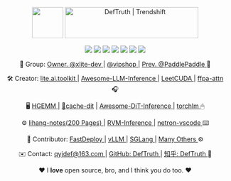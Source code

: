 
<!--

![[llm-inference](https://github.com/DefTruth/Awesome-LLM-Inference)](https://github.com/DefTruth/Awesome-LLM-Inference/assets/31974251/4d9ab775-f200-471d-a289-e2b14296b633)

|🛠[lite.ai.toolkit](https://github.com/DefTruth/lite.ai.toolkit) | 💎[torchlm](https://github.com/DefTruth/torchlm) | 📒[statistic-learning-R-note](https://github.com/DefTruth/statistic-learning-R-note) | 🎉[cuda-learn-note](https://github.com/DefTruth/cuda-learn-note) | 📖[Awesome-LLM-Inference](https://github.com/DefTruth/Awesome-LLM-Inference) |   
|:---:|:---:|:---:|:---:|:---:|
|![](https://img.shields.io/github/stars/DefTruth/lite.ai.toolkit.svg?style=social) ![](https://img.shields.io/github/downloads/DefTruth/lite.ai.toolkit/total?color=ccf&label=downloads&logo=github&logoColor=lightgrey)| ![](https://img.shields.io/github/stars/DefTruth/torchlm.svg?style=social)   ![](https://static.pepy.tech/personalized-badge/torchlm?period=total&units=international_system&left_color=grey&right_color=blue&left_text=downloads)| ![](https://img.shields.io/github/stars/DefTruth/statistic-learning-R-note.svg?style=social) ![](https://img.shields.io/github/downloads/DefTruth/statistic-learning-R-note/total?color=ccf&label=downloads&logo=github&logoColor=lightgrey) |![](https://img.shields.io/github/stars/DefTruth/cuda-learn-note.svg?style=social) ![](https://img.shields.io/github/issues/DefTruth/cuda-learn-note?color=9cc)|  ![](https://img.shields.io/github/stars/DefTruth/Awesome-LLM-Inference.svg?style=social) ![](https://img.shields.io/github/downloads/DefTruth/Awesome-LLM-Inference/total?color=ccf&label=downloads&logo=github&logoColor=lightgrey)|
![[llm-inference](https://github.com/DefTruth/Awesome-LLM-Inference)](https://github.com/DefTruth/Awesome-LLM-Inference/assets/31974251/4d9ab775-f200-471d-a289-e2b14296b633)
-->

<!--

<img src="https://github-readme-stats.vercel.app/api?username=DefTruth&show_icons=true" alt="logo" height="140" width="450" align="right" style="margin: 5px; margin-bottom: 0px;" />  


- ❤  昨日邻家乞新火, 晓窗分与读书灯 (保持学习)
- 🎓 Master degree in Statistics Department of JNU
- 📖 [**DefTruth's Blog Page**](https://www.zhihu.com/people/qyjdef/posts) Email: qyjdef@163.com
- 🔭 [CV](https://github.com/PaddlePaddle/FastDeploy/tree/develop)/[LLM](https://github.com/DefTruth/Awesome-LLM-Inference)/[C++](https://github.com/DefTruth/lite.ai.toolkit)/[Python](https://github.com/DefTruth/torchlm)/[Java](https://github.com/PaddlePaddle/FastDeploy/blob/develop/java/android/README_CN.md)/[Android](https://github.com/PaddlePaddle/FastDeploy/blob/develop/java/android/README_CN.md)/[SIMD](https://github.com/PaddlePaddle/FastDeploy/pull/907)/[CUDA](https://github.com/DefTruth/CUDA-Learn-Notes)
- ✨ Contribute: [lite.ai.toolkit](https://github.com/DefTruth/lite.ai.toolkit)/[FastDeploy](https://github.com/PaddlePaddle/FastDeploy)/[vLLM](https://github.com/vllm-project/vllm)/...
![](https://img.shields.io/badge/Diffusion-brightgreen.svg)

![](https://img.shields.io/github/stars/DefTruth.svg?style=social)  ![](https://img.shields.io/github/followers/DefTruth.svg?style=social) ![](https://cdn.rawgit.com/sindresorhus/awesome/d7305f38d29fed78fa85652e3a63e154dd8e8829/media/badge.svg) ![](https://img.shields.io/badge/CUDA-brightgreen.svg) ![](https://img.shields.io/badge/ARM-SIMD-yellow.svg) ![](https://img.shields.io/badge/C/C++-hotpink.svg) ![](https://img.shields.io/badge/Python-blue.svg) ![](https://img.shields.io/badge/JAVA-JNI-hotpink.svg) ![](https://img.shields.io/badge/Android-blue.svg) ![](https://img.shields.io/badge/AI-LLM|VLM-brightgreen.svg)  ![](https://img.shields.io/badge/Diffusion-brightgreen.svg)

[![cuda-learn-notes](https://github.com/user-attachments/assets/b2578723-b7a7-4d8f-bcd1-5008947b808a)](https://github.com/DefTruth/CUDA-Learn-Notes)
<img src="https://github-readme-stats.vercel.app/api?username=DefTruth&show_icons=true" alt="logo" height="140" width="450" align="right" style="margin: 5px; margin-bottom: 0px;" />  
<img src='https://img.shields.io/badge/PTX ISA-hotpink.svg' >
<img src='https://img.shields.io/badge/CV-brightgreen.svg' >
<img src=https://cdn.rawgit.com/sindresorhus/awesome/d7305f38d29fed78fa85652e3a63e154dd8e8829/media/badge.svg >

![cuda-learn-notes](https://github.com/user-attachments/assets/b2578723-b7a7-4d8f-bcd1-5008947b808a)

<div align='center'>
  <img src='https://img.shields.io/github/stars/DefTruth.svg?style=social' >
  <img src='https://img.shields.io/github/followers/DefTruth.svg?style=social' >
  <img src='https://img.shields.io/badge/CUDA-brightgreen.svg' >
  <img src='https://img.shields.io/badge/ARM-SIMD-yellow.svg' >
  <img src='https://img.shields.io/badge/C++-hotpink.svg' >
  <img src='https://img.shields.io/badge/C-hotpink.svg' >
  <img src='https://img.shields.io/badge/Python-blue.svg' >
  <img src='https://img.shields.io/badge/JAVA-hotpink.svg' >
  <img src='https://img.shields.io/badge/JAVA-JNI-hotpink.svg' >
  <img src='https://img.shields.io/badge/Android-blue.svg' >
  <img src='https://img.shields.io/badge/AI-LLM/VLM-brightgreen.svg' >
  <img src='https://img.shields.io/badge/Diffusion-brightgreen.svg' >
  <img src="https://img.shields.io/badge/FFPA:~2x↑🎉SDPA EA-blue.svg" >
  <img src='https://img.shields.io/badge/📚CUDA Learn Notes-brightgreen.svg' >
  <img src="https://img.shields.io/badge/🛠lite.ai.toolkit-blue.svg" >
</div> 

<img src="https://github-readme-stats.vercel.app/api?username=DefTruth&show_icons=true" alt="logo" height="120" width="400" align="right" style="margin: 5px; margin-bottom: 0px;" />  
<div align='center'>
<img src="https://github-readme-stats.vercel.app/api?username=DefTruth&show_icons=false" alt="image" height="120" width="400" align="right" style="margin: 5px; margin-bottom: 0px;" />  
<img src="https://github.com/user-attachments/assets/6b5cc7c1-50f9-42cb-a123-4bf5b4ac8d6c" alt="image" height="120" width="400" align="left" style="margin: 5px; margin-bottom: 0px;"/>
</div> 

<div align='center'>
  <img src="https://github.com/user-attachments/assets/6b5cc7c1-50f9-42cb-a123-4bf5b4ac8d6c" height="150" width="400"/>
  <img src="https://github-readme-stats.vercel.app/api?username=DefTruth&show_icons=false" height="150" width="400" />  
</div> 

<div align='center'>
  <img src='https://img.shields.io/badge/CUDA/PTX-brightgreen.svg' >
  <img src='https://img.shields.io/badge/ARM-SIMD-yellow.svg' >
  <img src='https://img.shields.io/badge/C++/C-hotpink.svg' >
  <img src='https://img.shields.io/badge/Python-blue.svg' >
  <img src='https://img.shields.io/badge/JAVA-JNI-hotpink.svg' >
  <img src='https://img.shields.io/badge/AI-Infra-brightgreen.svg' >
  <img src="https://img.shields.io/badge/FFPA-blue.svg" >
  <img src='https://img.shields.io/badge/📚CUDA Learn Notes-brightgreen.svg' >
  <img src="https://img.shields.io/badge/🛠lite.ai.toolkit-blue.svg" >
</div> 
![xlite-2 drawio](https://github.com/user-attachments/assets/fa9a8226-dd30-4a00-a0ad-9175ea042878)
![image](https://github.com/user-attachments/assets/89a5173e-5677-4140-ba96-63734eb88b59)
![image](https://github.com/user-attachments/assets/273a5348-61d4-4f00-b7e2-ec60f4585155)

       <a href="https://github.com/xlite-dev" >🛠Owner @xlite-dev </a> |  <a href="https://github.com/vipshop/vllm" > Member @vipshop </a> | <a href="https://github.com/PaddlePaddle/FastDeploy" > Previous @PaddlePaddle </a>| <a href="https://github.com/vllm-project/vllm/pulls?q=is%3Apr+author%3ADefTruth" > Contributor @vLLM📚 </a>
<div align='center'>
  <img src='https://img.shields.io/github/stars/xlite-dev.svg?style=social' >
  <img src=https://cdn.rawgit.com/sindresorhus/awesome/d7305f38d29fed78fa85652e3a63e154dd8e8829/media/badge.svg >
  <img src='https://img.shields.io/badge/CUDA/SIMD-brightgreen.svg' >  
  <img src='https://img.shields.io/badge/C++/Python-blue.svg' >  
  <img src='https://img.shields.io/badge/AI-Infra-brightgreen.svg' >
  <img src="https://img.shields.io/badge/FFPA:~2x↑🎉-blue.svg" >
  <img src='https://img.shields.io/badge/📚LeetCUDA-brightgreen.svg'>
  <img src="https://img.shields.io/badge/🛠lite.ai.toolkit-blue.svg" >
</div> 
<p> 
        🛠 Creator: <a href="https://github.com/xlite-dev" > xlite-dev </a> | <a href="https://github.com/xlite-dev/lite.ai.toolkit" > lite.ai.toolkit </a> |  <a href="https://github.com/xlite-dev/Awesome-LLM-Inference" > Awesome-LLM-Inference </a> | <a href="https://github.com/xlite-dev/LeetCUDA" > LeetCUDA </a> | <a href="https://github.com/xlite-dev/ffpa-attn" > ffpa-attn(FFPA) </a> | <a href="https://github.com/xlite-dev/HGEMM" > HGEMM(MMA) </a> | <a href="https://github.com/xlite-dev/Awesome-Diffusion-Inference" > Awesome-Diffusion-Inference </a> | <a href="https://github.com/xlite-dev/statistic-learning-R-note" > statistic-learning-R-note(PDF) </a> | <a href="https://github.com/xlite-dev/torchlm" > torchlm(face landmarks) </a> |  <a href="https://github.com/xlite-dev" > Others </a> 🎧
     </p>

<div align='center'>

   <p align="center">
     <a href="https://github.com/xlite-dev" target="_blank"><img src="https://github.com/user-attachments/assets/89a5173e-5677-4140-ba96-63734eb88b59" style=" height: 70px;" height="70"/></a>
     <a href="https://trendshift.io/developers/644" target="_blank"><img src="https://trendshift.io/api/badge/developers/644" alt="DefTruth | Trendshift" style="width: 300px; height: 70px;" width="300" height="70"/></a>
     <p>
        <img src='https://img.shields.io/github/stars/xlite-dev.svg?style=social' >
        <img src='https://img.shields.io/badge/CUDA|SIMD-brightgreen.svg' >  
        <img src='https://img.shields.io/badge/C++|Python-blue.svg' >  
        <img src='https://img.shields.io/badge/HPC|LLM-brightgreen.svg' >
        <img src="https://img.shields.io/badge/FFPA:~2x↑🎉-blue.svg" >
        <img src='https://img.shields.io/badge/📚LeetCUDA-brightgreen.svg'>
        <img src="https://img.shields.io/badge/🛠lite.ai.toolkit-blue.svg" >
     </p>
     <p> 
       🏢 Group: <a href="https://github.com/xlite-dev" > @xlite-dev </a> |  <a href="https://github.com/vipshop/vllm" > @vipshop </a> | <a href="https://github.com/PaddlePaddle/FastDeploy" > Prev. @PaddlePaddle </a> 🏰
     </p>
     <p> 
        🛠 Creator: <a href="https://github.com/xlite-dev" > xlite-dev </a> | <a href="https://github.com/xlite-dev/lite.ai.toolkit" > lite.ai.toolkit </a> |  <a href="https://github.com/xlite-dev/Awesome-LLM-Inference" > Awesome-LLM-Inference </a> | <a href="https://github.com/xlite-dev/LeetCUDA" > LeetCUDA </a> | <a href="https://github.com/xlite-dev/ffpa-attn" > ffpa-attn </a> 🎧
     </p>
     <p> 
        🛠 <a href="https://github.com/xlite-dev/HGEMM" > HGEMM </a> | <a href="https://github.com/xlite-dev/Awesome-Diffusion-Inference" > Awesome-Diffusion-Inference </a> | <a href="https://github.com/xlite-dev/statistic-learning-R-note" > statistic-learning-R-note </a> 🎧
     </p>
     <p> 
        🛠  <a href="https://github.com/xlite-dev/torchlm" > torchlm </a> | <a href="https://github.com/xlite-dev/netron-vscode-extension" > netron-vscode-extension </a> | <a href="https://github.com/xlite-dev/RVM-Inference" > RVM-Inference </a> 🎧
     </p>
     <p> 
        🎉 Contributor: <a href="https://github.com/PaddlePaddle/FastDeploy/pulls?q=is%3Apr+author%3ADefTruth" > FastDeploy </a> | <a href="https://github.com/vllm-project/vllm/pulls?q=is%3Apr+author%3ADefTruth" > vLLM </a> | <a href="https://github.com/sgl-project/sglang/pulls?q=is%3Apr+author%3ADefTruth" > SGLang </a> |  <a href="https://github.com/pulls?q=is%3Apr+author%3ADefTruth+archived%3Afalse+" > Many Others </a> ⚙
     </p>
     <p>
        🤖 Contact: <a href="https://github.com/DefTruth"> qyjdef@163.com </a> | <a href="https://github.com/DefTruth" > GitHub: DefTruth </a>  | <a href="https://www.zhihu.com/people/qyjdef"> Zhihu(知乎): DefTruth </a> 📞
     </p>
     <p>❤ I <b>love</b> open source, bro, and I think you do too. ❤ </p>
   <p align="center">
</div> 

<div align='center'>

   <p align="center">
     <a href="https://github.com/xlite-dev" target="_blank"><img src="https://github.com/user-attachments/assets/89a5173e-5677-4140-ba96-63734eb88b59" style=" height: 70px;" height="70"/></a>
     <a href="https://trendshift.io/developers/644" target="_blank"><img src="https://trendshift.io/api/badge/developers/644" alt="DefTruth | Trendshift" style="width: 300px; height: 70px;" width="300" height="70"/></a>
     <p>
        <img src='https://img.shields.io/github/stars/xlite-dev.svg?style=social' >
        <img src='https://img.shields.io/badge/CUDA|SIMD-brightgreen.svg' >  
        <img src='https://img.shields.io/badge/C++|Python-blue.svg' >  
        <img src='https://img.shields.io/badge/HPC|LLM-brightgreen.svg' >
        <img src="https://img.shields.io/badge/FFPA:~2x↑🎉-blue.svg" >
        <img src='https://img.shields.io/badge/📚LeetCUDA-brightgreen.svg'>
        <img src="https://img.shields.io/badge/🛠lite.ai.toolkit-blue.svg" >
     </p>
     <p> 
       🏢 Group: <a href="https://github.com/xlite-dev" > @xlite-dev </a> |  <a href="https://github.com/vipshop/vllm" > @vipshop </a> | <a href="https://github.com/PaddlePaddle/FastDeploy" > Prev. @PaddlePaddle </a> 🏰
     </p>
     <p> 
        🛠 Creator: <a href="https://github.com/xlite-dev" > xlite-dev </a> | <a href="https://github.com/xlite-dev/lite.ai.toolkit" > lite.ai.toolkit </a> |  <a href="https://github.com/xlite-dev/Awesome-LLM-Inference" > Awesome-LLM-Inference </a> | <a href="https://github.com/xlite-dev/LeetCUDA" > LeetCUDA </a> | <a href="https://github.com/xlite-dev/ffpa-attn" > ffpa-attn </a> 🎧
     </p>
     <p> 
        🛠 <a href="https://github.com/xlite-dev/HGEMM" > HGEMM </a> | <a href="https://github.com/xlite-dev/Awesome-Diffusion-Inference" > Awesome-DiT-Inference </a> | <a href="https://github.com/xlite-dev/lihang-notes" > lihang-notes(PDF, 200 Pages) </a> | <a href="https://github.com/xlite-dev/torchlm" > torchlm </a> 🎧
     </p>
        🎉 Contributor: <a href="https://github.com/PaddlePaddle/FastDeploy/pulls?q=is%3Apr+author%3ADefTruth" > FastDeploy </a> | <a href="https://github.com/vllm-project/vllm/pulls?q=is%3Apr+author%3ADefTruth" > vLLM </a> | <a href="https://github.com/sgl-project/sglang/pulls?q=is%3Apr+author%3ADefTruth" > SGLang </a> |  <a href="https://github.com/pulls?q=is%3Apr+author%3ADefTruth+archived%3Afalse+" > Many Others </a> ⚙
     </p>
     <p>
        🤖 Contact: <a href="https://github.com/DefTruth"> qyjdef@163.com </a> | <a href="https://github.com/DefTruth" > GitHub: DefTruth </a>  | <a href="https://www.zhihu.com/people/qyjdef"> Zhihu(知乎): DefTruth </a> 📞
     </p>
     <p>❤ I <b>love</b> open source, bro, and I think you do too. ❤ </p>
   <p align="center">
</div> 


<div align='center'>

   <p align="center">
     <a href="https://github.com/xlite-dev" target="_blank"><img src="https://github.com/user-attachments/assets/89a5173e-5677-4140-ba96-63734eb88b59" style=" height: 70px;" height="70"/></a>
     <a href="https://trendshift.io/developers/644" target="_blank"><img src="https://trendshift.io/api/badge/developers/644" alt="DefTruth | Trendshift" style="width: 300px; height: 70px;" width="300" height="70"/></a>
     <p>
        <img src='https://img.shields.io/github/stars/xlite-dev.svg?style=social' >
        <img src='https://img.shields.io/badge/CUDA|SIMD-brightgreen.svg' >  
        <img src='https://img.shields.io/badge/C++|Python-blue.svg' >  
        <img src='https://img.shields.io/badge/HPC|LLM-brightgreen.svg' >
        <img src="https://img.shields.io/badge/FFPA:~2x↑🎉-blue.svg" >
        <img src='https://img.shields.io/badge/📚LeetCUDA-brightgreen.svg'>
        <img src="https://img.shields.io/badge/🛠lite.ai.toolkit-blue.svg" >
     </p>
     <p> 
       🏢 Group: <a href="https://github.com/xlite-dev" > Owner. @xlite-dev </a> |  <a href="https://github.com/vipshop/vllm" > @vipshop </a> | <a href="https://github.com/PaddlePaddle/FastDeploy" > Prev. @PaddlePaddle </a> 🏰
     </p>
     <p> 
        🛠 Creator: <a href="https://github.com/xlite-dev/lite.ai.toolkit" > lite.ai.toolkit </a> |  <a href="https://github.com/xlite-dev/Awesome-LLM-Inference" > Awesome-LLM-Inference </a> | <a href="https://github.com/xlite-dev/LeetCUDA" > LeetCUDA </a> | <a href="https://github.com/xlite-dev/ffpa-attn" > ffpa-attn </a> 🎧
     </p>
        🎉 Contributor: <a href="https://github.com/PaddlePaddle/FastDeploy/pulls?q=is%3Apr+author%3ADefTruth" > FastDeploy </a> | <a href="https://github.com/vllm-project/vllm/pulls?q=is%3Apr+author%3ADefTruth" > vLLM </a> | <a href="https://github.com/sgl-project/sglang/pulls?q=is%3Apr+author%3ADefTruth" > SGLang </a> |  <a href="https://github.com/pulls?q=is%3Apr+author%3ADefTruth+archived%3Afalse+" > Many Others </a> ⚙
     </p>
     <p>❤ I <b>love</b> open source, bro, and I think you do too. ❤ </p>
   <p align="center">
</div> 
-->



<div align='center'>

   <p align="center">
     <a href="https://github.com/xlite-dev" target="_blank"><img src="https://github.com/user-attachments/assets/89a5173e-5677-4140-ba96-63734eb88b59" style=" height: 70px;" height="70"/></a>
     <a href="https://trendshift.io/developers/644" target="_blank"><img src="https://trendshift.io/api/badge/developers/644" alt="DefTruth | Trendshift" style="width: 300px; height: 70px;" width="300" height="70"/></a>
     <p>
        <img src='https://img.shields.io/github/stars/xlite-dev.svg?style=social' >
        <img src='https://img.shields.io/badge/CUDA-brightgreen.svg' >  
        <img src='https://img.shields.io/badge/C++|Python-blue.svg' >  
        <img src='https://img.shields.io/badge/AI-Infra-brightgreen.svg' >
        <img src="https://img.shields.io/badge/FFPA:~2x↑🎉-blue.svg" >
        <img src='https://img.shields.io/badge/📚LeetCUDA-brightgreen.svg'>
        <img src="https://img.shields.io/badge/🛠lite.ai.toolkit-blue.svg" >
     </p>
     <p> 
       🏢 Group: <a href="https://github.com/xlite-dev" > Owner. @xlite-dev </a> |  <a href="https://github.com/vipshop/cache-dit" > @vipshop </a> | <a href="https://github.com/PaddlePaddle/FastDeploy" > Prev. @PaddlePaddle </a> 🏰
     </p>
     <p> 
        🛠 Creator: <a href="https://github.com/xlite-dev/lite.ai.toolkit" > lite.ai.toolkit </a> |  <a href="https://github.com/xlite-dev/Awesome-LLM-Inference" > Awesome-LLM-Inference </a> | <a href="https://github.com/xlite-dev/LeetCUDA" > LeetCUDA </a> | <a href="https://github.com/xlite-dev/ffpa-attn" > ffpa-attn </a> 🎧
     </p>
     <p> 
       🖥  <a href="https://github.com/xlite-dev/HGEMM" > HGEMM </a> | <a href="https://github.com/vipshop/cache-dit" > 🤗cache-dit</a> | <a href="https://github.com/xlite-dev/Awesome-DiT-Inference" > Awesome-DiT-Inference </a> | <a href="https://github.com/xlite-dev/torchlm" > torchlm </a>  🖱
     </p>
     <p>
      ⚙️ <a href="https://github.com/xlite-dev/lihang-notes" > lihang-notes(200 Pages) </a> | <a href="https://github.com/xlite-dev/RVM-Inference" > RVM-Inference </a> |   <a href="https://github.com/xlite-dev/netron-vscode-extension" > netron-vscode </a> ⌨️
     </p>
     <p>
        🎉 Contributor: <a href="https://github.com/PaddlePaddle/FastDeploy/pulls?q=is%3Apr+author%3ADefTruth" > FastDeploy </a> | <a href="https://github.com/vllm-project/vllm/pulls?q=is%3Apr+author%3ADefTruth" > vLLM </a> | <a href="https://github.com/sgl-project/sglang/pulls?q=is%3Apr+author%3ADefTruth" > SGLang </a> |  <a href="https://github.com/pulls?q=is%3Apr+author%3ADefTruth+archived%3Afalse+" > Many Others </a> ⚙️
     </p>
     <p>
        ✉️ Contact: <a href="https://github.com/DefTruth"> qyjdef@163.com </a> | <a href="https://github.com/DefTruth" > GitHub: DefTruth </a>  | <a href="https://www.zhihu.com/people/qyjdef"> 知乎: DefTruth </a> 🤖
     </p>
     <p>♥️ I <b>love</b> open source, bro, and I think you do too. ♥️</p>
   <p align="center">
</div>

